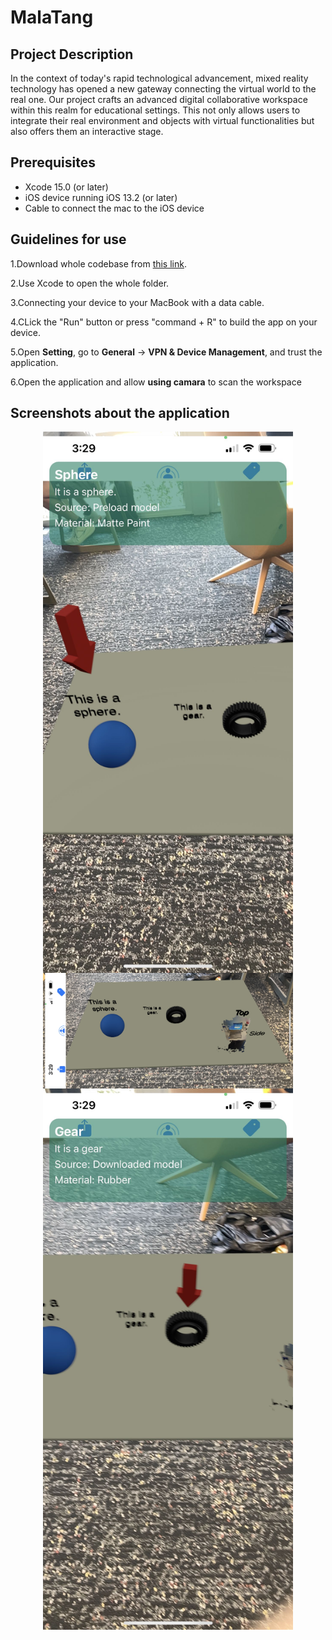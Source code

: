 # MalaTang

## Project Description

In the context of today's rapid technological advancement, mixed reality technology has opened a new gateway connecting the virtual world to the real one. Our project crafts an advanced digital collaborative workspace within this realm for educational settings. This not only allows users to integrate their real environment and objects with virtual functionalities but also offers them an interactive stage.

## Prerequisites

* Xcode 15.0 (or later)
* iOS device running iOS 13.2 (or later)
* Cable to connect the mac to the iOS device

## Guidelines for use

1.Download whole codebase from [this link](https://github.com/SuperWBY/3801-Project-MLT).

2.Use Xcode to open the whole folder.

3.Connecting your device to your MacBook with a data cable.

4.CLick the "Run" button or press "command + R" to build the app on your device.

5.Open **Setting**, go to **General** -> **VPN & Device Management**, and trust the application.

6.Open the application and allow **using camara** to scan the workspace


## Screenshots about the application

<img src="https://github.com/SuperWBY/3801-Project-MLT/blob/main/Screenshots/example_2.jpg?raw=true" alt="Example Image" width="400" style="display:block; margin:auto;">



<img src="https://github.com/SuperWBY/3801-Project-MLT/blob/main/Screenshots/example_6.jpg?raw=true" alt="Example Image" width="400" style="display:block; margin:auto;">



<img src="https://github.com/SuperWBY/3801-Project-MLT/blob/main/Screenshots/example_3.jpg?raw=true" alt="Example Image" width="400" style="display:block; margin:auto;">

